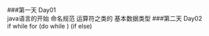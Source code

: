 ###第一天 Day01   
java语言的开始  命名规范 运算符之类的 基本数据类型 
###第二天 Day02   
if   while  for   (do while )  (if else)
